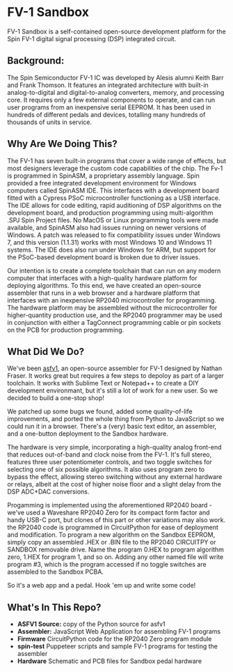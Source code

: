 # FV-1 Sandbox
FV-1 Sandbox is a self-contained open-source development platform for the Spin FV-1 digital signal processing (DSP) integrated circuit.  

## Background:
The Spin Semiconductor FV-1 IC was developed by Alesis alumni Keith Barr and Frank Thomson.  It features an integrated architecture with built-in analog-to-digital and digital-to-analog converters, memory, and processing core.  It requires only a few external components to operate, and can run user programs from an inexpensive serial EEPROM.  It has been used in hundreds of different pedals and devices, totalling many hundreds of thousands of units in service.

## Why Are We Doing This?

The FV-1 has seven built-in programs that cover a wide range of effects, but most designers leverage the custom code capabilities of the chip.  The Fv-1 is programmed in SpinASM, a proprietary assembly language.  Spin provided a free integrated development environment for Windows computers called SpinASM IDE.  This interfaces with a development board fitted with a Cypress PSoC microcontroller functioning as a USB interface.  The IDE allows for code editing, rapid auditioning of DSP algorithms on the development board, and production programming using multi-algorithm .SPJ Spin Project files.  No MacOS or Linux programming tools were made available, and SpinASM also had issues running on newer versions of Windows.  A patch was released to fix compatibility issues under Windows 7, and this version (1.1.31) works with most Windows 10 and Windows 11 systems.  The IDE does also run under Windows for ARM, but support for the PSoC-based development board is broken due to driver issues.

Our intention is to create a complete toolchain that can run on any modern computer that interfaces with a high-quality hardware platform for deploying algorithms.  To this end, we have created an open-source assembler that runs in a web browser and a hardware platform that interfaces with an inexpensive RP2040 microcontroller for programming.  The hardware platform may be assembled without the microcontroller for higher-quantity production use, and the RP2040 programmer may be used in conjunction with either a TagConnect programming cable or pin sockets on the PCB for production programming.

## What Did We Do?

We've been [asfv1](https://github.com/ndf-zz/asfv1), an open-source assembler for FV-1 designed by Nathan Fraser.  It works great but requires a few steps to depoloy as part of a larger toolchain.  It works with Sublime Text or Notepad++ to create a DIY development environmant, but it's still a lot of work for a new user.  So we decided to build a one-stop shop!

We patched up some bugs we found, added some quality-of-life improvements, and ported the whole thing from Python to JavaScript so we could run it in a browser.  There's a (very) basic text editor, an assembler, and a one-button deployment to the Sandbox hardware.

The hardware is very simple, incorporating a high-quality analog front-end that reduces out-of-band and clock noise from the FV-1.  It's full stereo, features three user potentiometer controls, and two toggle switches for selecting one of six possible algorithms.  It also uses program zero to bypass the effect, allowing stereo switching without any external hardware or relays, albeit at the cost of higher noise floor and a slight delay from the DSP ADC+DAC conversions.

Progamming is implemented using the aforementioned RP2040 board - we've used a Waveshare RP2040 Zero for its compact form factor and handy USB-C port, but clones of this part or other variations may also work.  the RP2040 code is programmed in CircuitPython for ease of deployment and modification.  To program a new algorithm on the Sandbox EEPROM, simply copy an assembled .HEX or .BIN file to the RP2040 CIRCUITPY or SANDBOX removable drive.  Name the program 0.HEX to program algorithm zero, 1.HEX for program 1, and so on.  Adding any other named file will write program #3, which is the program accessed if no toggle switches are assembled to the Sandbox PCBA.

So it's a web app and a pedal.  Hook 'em up and write some code!

## What's In This Repo?
* **ASFV1 Source:**  copy of the Python source for asfv1
* **Assembler:**  JavaScript Web Application for assembling FV-1 programs
* **Firmware**  CircuitPython code for the RP2040 Zero program module
* **spin-test**  Puppeteer scripts and sample FV-1 programs for testing the assembler
* **Hardware**  Schematic and PCB files for Sandbox pedal hardware

